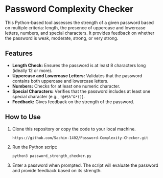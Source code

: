 # Password Complexity Checker

This Python-based tool assesses the strength of a given password based on multiple criteria: length, the presence of uppercase and lowercase letters, numbers, and special characters. It provides feedback on whether the password is weak, moderate, strong, or very strong.

## Features

- **Length Check:** Ensures the password is at least 8 characters long (ideally 12 or more).
- **Uppercase and Lowercase Letters:** Validates that the password contains both uppercase and lowercase letters.
- **Numbers:** Checks for at least one numeric character.
- **Special Characters:** Verifies that the password includes at least one special character (e.g., `!@#$%^&*()`).
- **Feedback:** Gives feedback on the strength of the password.

## How to Use

1. Clone this repository or copy the code to your local machine.
    ```bash
    https://github.com/Sachin-1402/Password-Complexity-Checker.git
    ```

2. Run the Python script:

    ```bash
    python3 password_strength_checker.py
    ```

3. Enter a password when prompted. The script will evaluate the password and provide feedback based on its strength.



